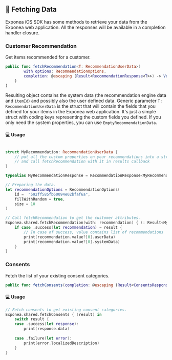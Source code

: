 ## 🚀 Fetching Data

Exponea iOS SDK has some methods to retrieve your data from the Exponea web application. All the responses will be available in a completion handler closure.

### Customer Recommendation

Get items recommended for a customer.

```swift
public func fetchRecommendation<T: RecommendationUserData>(
        with options: RecommendationOptions,
        completion: @escaping (Result<RecommendationResponse<T>>) -> Void
    )
)
```
Resulting object contains the system data (the recommendation engine data and `itemId`) and possibly also the user defined data. Generic parameter `T: RecommendationUserData` is the struct that will contain the fields that you defined for your items in the Exponea web application. It's just a simple struct with coding keys representing the custom fields you defined. If you only need the system properties, you can use `EmptyRecommendationData`.

#### 💻 Usage

```swift

struct MyRecommendation: RecommendationUserData {
    // put all the custom properties on your recommendations into a struct
    // and call fetchRecommendation with it in results callback
}

typealias MyRecommendationResponse = RecommendationResponse<MyRecommendation>

// Preparing the data.
let recommendationOptions = RecommendationOptions(
    id =  "592ff585fb60094e02bfaf6a",
    fillWithRandom = true,
    size = 10
)

// Call fetchRecommendation to get the customer attributes.
Exponea.shared.fetchRecommendation(with: recommendation) { (: Result<MyRecommendationResponse>) in
    if case .success(let recommendation) = result {
        // In case of success, value contains list of recommendations
        print(recommendation.value?[0].userData)
        print(recommendation.value?[0].systemData)
    }
}
```

### Consents
Fetch the list of your existing consent categories.

```swift
public func fetchConsents(completion: @escaping (Result<ConsentsResponse>) -> Void)
```

#### 💻 Usage

```swift
// Fetch consents to get existing consent categories.
Exponea.shared.fetchConsents { (result) in
    switch result {
    case .success(let response):
        print(response.data)
        
    case .failure(let error):
        print(error.localizedDescription)
    }
}
```

